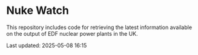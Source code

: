 # Nuke Watch

This repository includes code for retrieving the latest information available on the output of EDF nuclear power plants in the UK.

Last updated: 2025-05-08 16:15